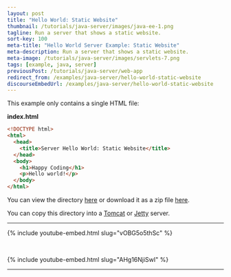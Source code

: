 ```yaml
---
layout: post
title: "Hello World: Static Website"
thumbnail: /tutorials/java-server/images/java-ee-1.png
tagline: Run a server that shows a static website.
sort-key: 100
meta-title: "Hello World Server Example: Static Website"
meta-description: Run a server that shows a static website.
meta-image: /tutorials/java-server/images/servlets-7.png
tags: [example, java, server]
previousPost: /tutorials/java-server/web-app
redirect_from: /examples/java-server/hello-world-static-website
discourseEmbedUrl: /examples/java-server/hello-world-static-website
---
```


This example only contains a single HTML file:

**index.html**

```html
<!DOCTYPE html>
<html>
  <head>
    <title>Server Hello World: Static Website</title>
  </head>
  <body>
    <h1>Happy Coding</h1>
    <p>Hello world!</p>
  </body>
</html>
```

You can view the directory [here](https://github.com/KevinWorkman/HappyCoding/tree/gh-pages/tutorials/java-server/java-server-example-projects/hello-world-static-website) or download it as a zip file [here](https://downgit.github.io/#/home?url=https://github.com/KevinWorkman/HappyCoding/tree/gh-pages/tutorials/java-server/java-server-example-projects/hello-world-static-website).

You can copy this directory into a [Tomcat](/tutorials/java-server/tomcat) or [Jetty](/tutorials/java-server/jetty-setup) server.

---

{% include youtube-embed.html slug="vOBG5o5thSc" %}

<br>

{% include youtube-embed.html slug="AHg16NjiSwI" %}

---
